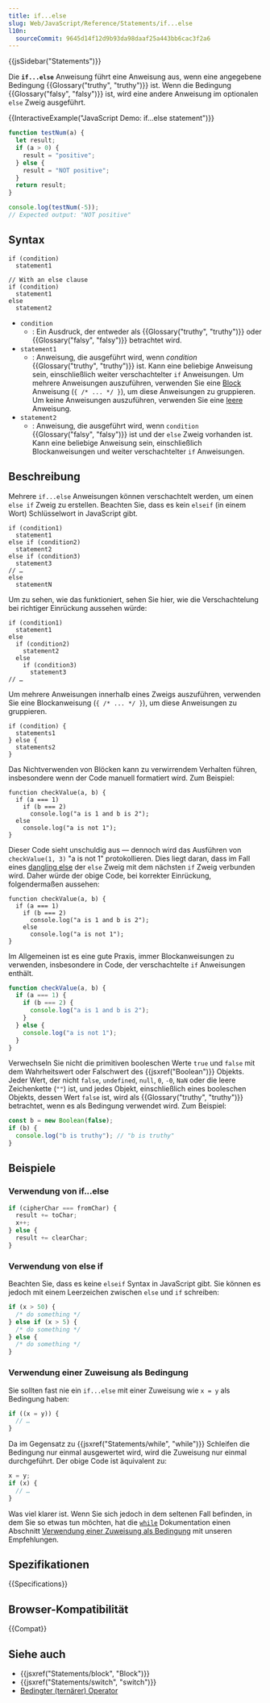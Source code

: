 ```yaml
---
title: if...else
slug: Web/JavaScript/Reference/Statements/if...else
l10n:
  sourceCommit: 9645d14f12d9b93da98daaf25a443bb6cac3f2a6
---
```


{{jsSidebar("Statements")}}

Die **`if...else`** Anweisung führt eine Anweisung aus, wenn eine angegebene Bedingung {{Glossary("truthy", "truthy")}} ist. Wenn die Bedingung {{Glossary("falsy", "falsy")}} ist, wird eine andere Anweisung im optionalen `else` Zweig ausgeführt.

{{InteractiveExample("JavaScript Demo: if...else statement")}}

```js interactive-example
function testNum(a) {
  let result;
  if (a > 0) {
    result = "positive";
  } else {
    result = "NOT positive";
  }
  return result;
}

console.log(testNum(-5));
// Expected output: "NOT positive"
```

## Syntax

```js-nolint
if (condition)
  statement1

// With an else clause
if (condition)
  statement1
else
  statement2
```

- `condition`
  - : Ein Ausdruck, der entweder als {{Glossary("truthy", "truthy")}} oder {{Glossary("falsy", "falsy")}} betrachtet wird.
- `statement1`
  - : Anweisung, die ausgeführt wird, wenn _condition_ {{Glossary("truthy", "truthy")}} ist. Kann eine beliebige Anweisung sein, einschließlich weiter verschachtelter `if` Anweisungen. Um mehrere Anweisungen auszuführen, verwenden Sie eine [Block](/de/docs/Web/JavaScript/Reference/Statements/block) Anweisung (`{ /* ... */ }`), um diese Anweisungen zu gruppieren. Um keine Anweisungen auszuführen, verwenden Sie eine [leere](/de/docs/Web/JavaScript/Reference/Statements/Empty) Anweisung.
- `statement2`
  - : Anweisung, die ausgeführt wird, wenn `condition` {{Glossary("falsy", "falsy")}} ist und der `else` Zweig vorhanden ist. Kann eine beliebige Anweisung sein, einschließlich Blockanweisungen und weiter verschachtelter `if` Anweisungen.

## Beschreibung

Mehrere `if...else` Anweisungen können verschachtelt werden, um einen `else if` Zweig zu erstellen. Beachten Sie, dass es kein `elseif` (in einem Wort) Schlüsselwort in JavaScript gibt.

```js-nolint
if (condition1)
  statement1
else if (condition2)
  statement2
else if (condition3)
  statement3
// …
else
  statementN
```

Um zu sehen, wie das funktioniert, sehen Sie hier, wie die Verschachtelung bei richtiger Einrückung aussehen würde:

```js-nolint
if (condition1)
  statement1
else
  if (condition2)
    statement2
  else
    if (condition3)
      statement3
// …
```

Um mehrere Anweisungen innerhalb eines Zweigs auszuführen, verwenden Sie eine Blockanweisung (`{ /* ... */ }`), um diese Anweisungen zu gruppieren.

```js-nolint
if (condition) {
  statements1
} else {
  statements2
}
```

Das Nichtverwenden von Blöcken kann zu verwirrendem Verhalten führen, insbesondere wenn der Code manuell formatiert wird. Zum Beispiel:

```js-nolint example-bad
function checkValue(a, b) {
  if (a === 1)
    if (b === 2)
      console.log("a is 1 and b is 2");
  else
    console.log("a is not 1");
}
```

Dieser Code sieht unschuldig aus — dennoch wird das Ausführen von `checkValue(1, 3)` "a is not 1" protokollieren. Dies liegt daran, dass im Fall eines [dangling else](https://en.wikipedia.org/wiki/Dangling_else) der `else` Zweig mit dem nächsten `if` Zweig verbunden wird. Daher würde der obige Code, bei korrekter Einrückung, folgendermaßen aussehen:

```js-nolint
function checkValue(a, b) {
  if (a === 1)
    if (b === 2)
      console.log("a is 1 and b is 2");
    else
      console.log("a is not 1");
}
```

Im Allgemeinen ist es eine gute Praxis, immer Blockanweisungen zu verwenden, insbesondere in Code, der verschachtelte `if` Anweisungen enthält.

```js example-good
function checkValue(a, b) {
  if (a === 1) {
    if (b === 2) {
      console.log("a is 1 and b is 2");
    }
  } else {
    console.log("a is not 1");
  }
}
```

Verwechseln Sie nicht die primitiven booleschen Werte `true` und `false` mit dem Wahrheitswert oder Falschwert des {{jsxref("Boolean")}} Objekts. Jeder Wert, der nicht `false`, `undefined`, `null`, `0`, `-0`, `NaN` oder die leere Zeichenkette (`""`) ist, und jedes Objekt, einschließlich eines booleschen Objekts, dessen Wert `false` ist, wird als {{Glossary("truthy", "truthy")}} betrachtet, wenn es als Bedingung verwendet wird. Zum Beispiel:

```js
const b = new Boolean(false);
if (b) {
  console.log("b is truthy"); // "b is truthy"
}
```

## Beispiele

### Verwendung von if...else

```js
if (cipherChar === fromChar) {
  result += toChar;
  x++;
} else {
  result += clearChar;
}
```

### Verwendung von else if

Beachten Sie, dass es keine `elseif` Syntax in JavaScript gibt. Sie können es jedoch mit einem Leerzeichen zwischen `else` und `if` schreiben:

```js
if (x > 50) {
  /* do something */
} else if (x > 5) {
  /* do something */
} else {
  /* do something */
}
```

### Verwendung einer Zuweisung als Bedingung

Sie sollten fast nie ein `if...else` mit einer Zuweisung wie `x = y` als Bedingung haben:

```js example-bad
if ((x = y)) {
  // …
}
```

Da im Gegensatz zu {{jsxref("Statements/while", "while")}} Schleifen die Bedingung nur einmal ausgewertet wird, wird die Zuweisung nur einmal durchgeführt. Der obige Code ist äquivalent zu:

```js example-good
x = y;
if (x) {
  // …
}
```

Was viel klarer ist. Wenn Sie sich jedoch in dem seltenen Fall befinden, in dem Sie so etwas tun möchten, hat die [`while`](/de/docs/Web/JavaScript/Reference/Statements/while) Dokumentation einen Abschnitt [Verwendung einer Zuweisung als Bedingung](/de/docs/Web/JavaScript/Reference/Statements/while#using_an_assignment_as_a_condition) mit unseren Empfehlungen.

## Spezifikationen

{{Specifications}}

## Browser-Kompatibilität

{{Compat}}

## Siehe auch

- {{jsxref("Statements/block", "Block")}}
- {{jsxref("Statements/switch", "switch")}}
- [Bedingter (ternärer) Operator](/de/docs/Web/JavaScript/Reference/Operators/Conditional_operator)
